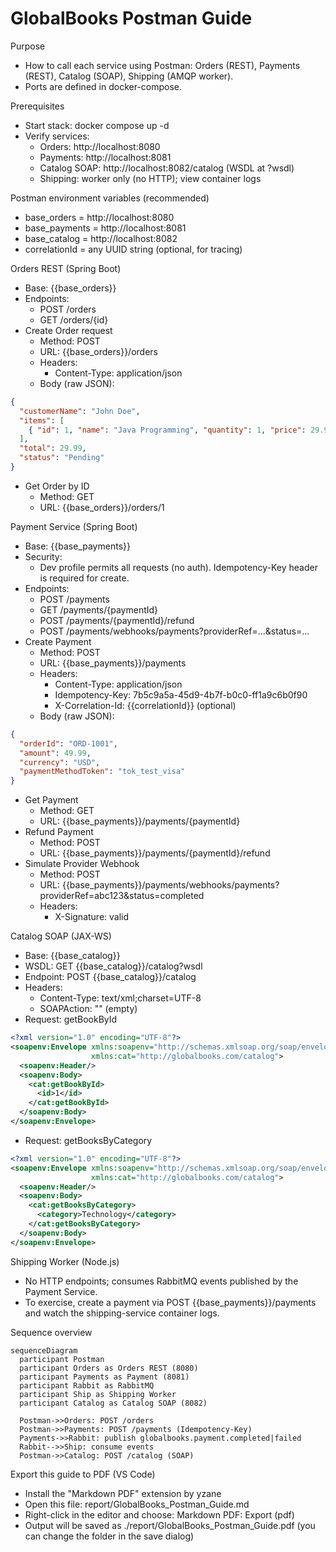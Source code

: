 # GlobalBooks Postman Guide

Purpose
- How to call each service using Postman: Orders (REST), Payments (REST), Catalog (SOAP), Shipping (AMQP worker).
- Ports are defined in docker-compose.

Prerequisites
- Start stack: docker compose up -d
- Verify services:
  - Orders: http://localhost:8080
  - Payments: http://localhost:8081
  - Catalog SOAP: http://localhost:8082/catalog (WSDL at ?wsdl)
  - Shipping: worker only (no HTTP); view container logs

Postman environment variables (recommended)
- base_orders = http://localhost:8080
- base_payments = http://localhost:8081
- base_catalog = http://localhost:8082
- correlationId = any UUID string (optional, for tracing)

Orders REST (Spring Boot)
- Base: {{base_orders}}
- Endpoints:
  - POST /orders
  - GET /orders/{id}
- Create Order request
  - Method: POST
  - URL: {{base_orders}}/orders
  - Headers:
    - Content-Type: application/json
  - Body (raw JSON):
```json
{
  "customerName": "John Doe",
  "items": [
    { "id": 1, "name": "Java Programming", "quantity": 1, "price": 29.99 }
  ],
  "total": 29.99,
  "status": "Pending"
}
```
- Get Order by ID
  - Method: GET
  - URL: {{base_orders}}/orders/1

Payment Service (Spring Boot)
- Base: {{base_payments}}
- Security:
  - Dev profile permits all requests (no auth). Idempotency-Key header is required for create.
- Endpoints:
  - POST /payments
  - GET /payments/{paymentId}
  - POST /payments/{paymentId}/refund
  - POST /payments/webhooks/payments?providerRef=...&status=...
- Create Payment
  - Method: POST
  - URL: {{base_payments}}/payments
  - Headers:
    - Content-Type: application/json
    - Idempotency-Key: 7b5c9a5a-45d9-4b7f-b0c0-ff1a9c6b0f90
    - X-Correlation-Id: {{correlationId}} (optional)
  - Body (raw JSON):
```json
{
  "orderId": "ORD-1001",
  "amount": 49.99,
  "currency": "USD",
  "paymentMethodToken": "tok_test_visa"
}
```
- Get Payment
  - Method: GET
  - URL: {{base_payments}}/payments/{paymentId}
- Refund Payment
  - Method: POST
  - URL: {{base_payments}}/payments/{paymentId}/refund
- Simulate Provider Webhook
  - Method: POST
  - URL: {{base_payments}}/payments/webhooks/payments?providerRef=abc123&status=completed
  - Headers:
    - X-Signature: valid

Catalog SOAP (JAX-WS)
- Base: {{base_catalog}}
- WSDL: GET {{base_catalog}}/catalog?wsdl
- Endpoint: POST {{base_catalog}}/catalog
- Headers:
  - Content-Type: text/xml;charset=UTF-8
  - SOAPAction: "" (empty)
- Request: getBookById
```xml
<?xml version="1.0" encoding="UTF-8"?>
<soapenv:Envelope xmlns:soapenv="http://schemas.xmlsoap.org/soap/envelope/"
                  xmlns:cat="http://globalbooks.com/catalog">
  <soapenv:Header/>
  <soapenv:Body>
    <cat:getBookById>
      <id>1</id>
    </cat:getBookById>
  </soapenv:Body>
</soapenv:Envelope>
```
- Request: getBooksByCategory
```xml
<?xml version="1.0" encoding="UTF-8"?>
<soapenv:Envelope xmlns:soapenv="http://schemas.xmlsoap.org/soap/envelope/"
                  xmlns:cat="http://globalbooks.com/catalog">
  <soapenv:Header/>
  <soapenv:Body>
    <cat:getBooksByCategory>
      <category>Technology</category>
    </cat:getBooksByCategory>
  </soapenv:Body>
</soapenv:Envelope>
```

Shipping Worker (Node.js)
- No HTTP endpoints; consumes RabbitMQ events published by the Payment Service.
- To exercise, create a payment via POST {{base_payments}}/payments and watch the shipping-service container logs.

Sequence overview
```mermaid
sequenceDiagram
  participant Postman
  participant Orders as Orders REST (8080)
  participant Payments as Payment (8081)
  participant Rabbit as RabbitMQ
  participant Ship as Shipping Worker
  participant Catalog as Catalog SOAP (8082)

  Postman->>Orders: POST /orders
  Postman->>Payments: POST /payments (Idempotency-Key)
  Payments->>Rabbit: publish globalbooks.payment.completed|failed
  Rabbit-->>Ship: consume events
  Postman->>Catalog: POST /catalog (SOAP)
```

Export this guide to PDF (VS Code)
- Install the "Markdown PDF" extension by yzane
- Open this file: report/GlobalBooks_Postman_Guide.md
- Right-click in the editor and choose: Markdown PDF: Export (pdf)
- Output will be saved as ./report/GlobalBooks_Postman_Guide.pdf (you can change the folder in the save dialog)